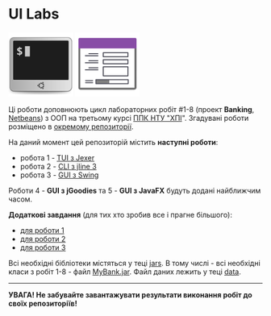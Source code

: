 # UI Labs
![](terminal-icon.png)
![](gui-icon.png)

Ці роботи доповнюють цикл лабораторних робіт #1-8 (проект **Banking**, [Netbeans](https://netbeans.org/)) з ООП на третьому курсі [ППК НТУ "ХПІ](http://polytechnic.poltava.ua)". Згадувані роботи розміщено в [окремому репозиторії](https://github.com/liketaurus/OOP-JAVA).

На даний момент цей репозиторій містить **наступні роботи**:
- робота 1 - [TUI з Jexer](https://github.com/liketaurus/TUI-Labs/blob/master/Lab%201%20-TUI/Lab%201.md)
- робота 2 - [CLI з jline 3](https://github.com/liketaurus/TUI-Labs/blob/master/Lab%202%20-%20CLI/Lab%202.md)
- робота 3 - [GUI з Swing](https://github.com/liketaurus/TUI-Labs/blob/master/Lab%203%20-%20SWING/Lab%203.md)

Роботи 4 - **GUI з jGoodies** та 5 - **GUI з JavaFX** будуть додані найближчим часом.

**Додаткові завдання** (для тих хто зробив все і прагне більшого):
- [для роботи 1](https://github.com/liketaurus/TUI-Labs/blob/master/Lab%201%20-TUI/Lab%201%20-%20add.md)
- [для роботи 2](https://github.com/liketaurus/TUI-Labs/blob/master/Lab%202%20-%20CLI/Lab%202%20-%20add.md)
- [для роботи 3](https://github.com/liketaurus/TUI-Labs/blob/master/Lab%203%20-%20SWING/Lab%203%20-%20add.md)

Всі необхідні бібліотеки містяться у теці [jars](https://github.com/liketaurus/TUI-Labs/tree/master/jars). В тому числі - всі необхідні класи з робіт 1-8 - файл [MyBank.jar](https://github.com/liketaurus/TUI-Labs/blob/master/jars/MyBank.jar). Файл даних лежить у теці [data](https://github.com/liketaurus/TUI-Labs/tree/master/data).

---
**УВАГА! Не забувайте завантажувати результати виконання робіт до своїх репозиторіїв!**
